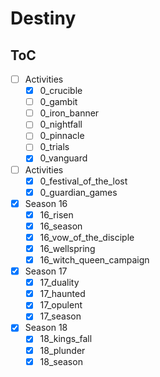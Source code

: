 # Destiny

## ToC

- [ ] Activities
    - [x] 0_crucible
    - [ ] 0_gambit
    - [ ] 0_iron_banner
    - [ ] 0_nightfall
    - [ ] 0_pinnacle
    - [ ] 0_trials
    - [x] 0_vanguard
- [ ] Activities
    - [x] 0_festival_of_the_lost
    - [x] 0_guardian_games
- [x] Season 16
    - [x] 16_risen
    - [x] 16_season
    - [x] 16_vow_of_the_disciple
    - [x] 16_wellspring
    - [x] 16_witch_queen_campaign
- [x] Season 17
    - [x] 17_duality
    - [x] 17_haunted
    - [x] 17_opulent
    - [x] 17_season
- [x] Season 18
    - [x] 18_kings_fall
    - [x] 18_plunder
    - [x] 18_season